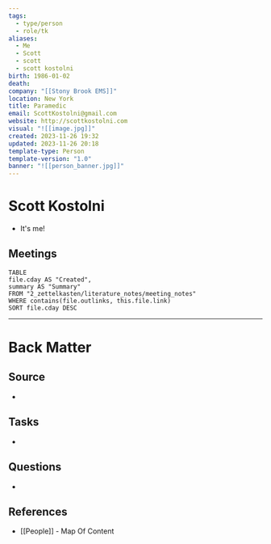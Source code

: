 ```yaml
---
tags:
  - type/person
  - role/tk
aliases:
  - Me
  - Scott
  - scott
  - scott kostolni
birth: 1986-01-02
death: 
company: "[[Stony Brook EMS]]"
location: New York
title: Paramedic
email: ScottKostolni@gmail.com
website: http://scottkostolni.com
visual: "![[image.jpg]]"
created: 2023-11-26 19:32
updated: 2023-11-26 20:18
template-type: Person
template-version: "1.0"
banner: "![[person_banner.jpg]]"
---
```


# Scott Kostolni


- It's me!


## Meetings
```dataview
TABLE
file.cday AS "Created",
summary AS "Summary"
FROM "2_zettelkasten/literature_notes/meeting_notes"
WHERE contains(file.outlinks, this.file.link)
SORT file.cday DESC
```


---
# Back Matter
## Source
<!-- Always keep a link to the source- --> 
- 

## Tasks
<!-- What remains to be done with this note? --> 
- 

## Questions
<!-- What remains for you to consider? -->
- 

## References 
<!-- Links to pages not referenced in the content -->
- [[People]] - Map Of Content